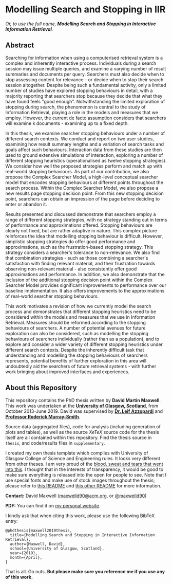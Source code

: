 # Modelling Search and Stopping in IIR
*Or, to use the full name, **Modelling Search and Stopping in Interactive Information Retrieval**.*

## Abstract
Searching for information when using a computerised retrieval system is a complex and inherently interactive process. Individuals during a search session may issue multiple queries, and examine a varying number of result summaries and documents per query. Searchers must also decide when to stop assessing content for relevance - or decide when to stop their search session altogether. Despite being such a fundamental activity, only a limited number of studies have explored stopping behaviours in detail, with a majority reporting that searchers stop because they decide that what they have found feels "good enough". Notwithstanding the limited exploration of stopping during search, the phenomenon is central to the study of Information Retrieval, playing a role in the models and measures that we employ. However, the current de facto assumption considers that searchers will examine k documents - examining up to a fixed depth.

In this thesis, we examine searcher stopping behaviours under a number of different search contexts. We conduct and report on two user studies, examining how result summary lengths and a variation of search tasks and goals affect such behaviours. Interaction data from these studies are then used to ground extensive simulations of interaction, exploring a number of different stopping heuristics (operationalised as twelve stopping strategies). We consider how well the proposed strategies perform and match up with real-world stopping behaviours. As part of our contribution, we also propose the Complex Searcher Model, a high-level conceptual searcher model that encodes stopping behaviours at different points throughout the search process. Within the Complex Searcher Model, we also propose a new results page stopping decision point. From this new stopping decision point, searchers can obtain an impression of the page before deciding to enter or abandon it.

Results presented and discussed demonstrate that searchers employ a range of different stopping strategies, with no strategy standing out in terms of performance and approximations offered. Stopping behaviours are clearly not fixed, but are rather adaptive in nature. This complex picture reinforces the idea that modelling stopping behaviour is difficult. However, simplistic stopping strategies do offer good performance and approximations, such as the frustration-based stopping strategy. This strategy considers a searcher's tolerance to non-relevance. We also find that combination strategies - such as those combining a searcher's satisfaction with finding relevant material, and their frustration towards observing non-relevant material - also consistently offer good approximations and performance. In addition, we also demonstrate that the inclusion of the additional stopping decision point within the Complex Searcher Model provides significant improvements to performance over our baseline implementation. It also offers improvements to the approximations of real-world searcher stopping behaviours.

This work motivates a revision of how we currently model the search process and demonstrates that different stopping heuristics need to be considered within the models and measures that we use in Information Retrieval. Measures should be reformed according to the stopping behaviours of searchers. A number of potential avenues for future exploration can also be considered, such as modelling the stopping behaviours of searchers individually (rather than as a population), and to explore and consider a wider variety of different stopping heuristics under different search contexts. Despite the inherently difficult task that understanding and modelling the stopping behaviours of searchers represents, potential benefits of further exploration in this area will undoubtedly aid the searchers of future retrieval systems - with further work bringing about improved interfaces and experiences.

## About this Repository
This repository contains the PhD thesis written by **David Martin Maxwell**. This work was undertaken at the [**University of Glasgow, Scotland**](https://www.gla.ac.uk/schools/computing/), from October 2013-June 2019. David was supervised by [**Dr. Leif Azzopardi**](http://leifos.me) and [**Professor Roderick Murray-Smith**](http://www.dcs.gla.ac.uk/~rod/).

Source data (aggregated files), code for analysis (including generation of plots and tables), as well as the source *XeTeX* source code for the thesis itself are all contained within this repository. Find the thesis source in `thesis`, and code/results files in `supplementary`.

I created my own thesis template which complies with University of Glasgow College of Science and Engineering rules. It looks very different from other theses. I am very proud of the [blood, sweat and tears that went into this](http://www.dmax.org.uk/things/phd/writing-up/). I thought that in the interests of transparency, it would be good to make sure everything is released into the open for people to see. Note that I use special fonts and make use of stock images throughout the thesis; please refer to [this README](https://github.com/maxwelld90/phd/blob/master/thesis/fonts/README.md) and [this other README](https://github.com/maxwelld90/phd/blob/master/thesis/figures/README.md) for more information.

**Contact:** David Maxwell (maxwelld90@acm.org, or [@maxwelld90](https://twitter.com/maxwelld90/))

**PDF:** You can find it on [my personal website](https://www.dmax.org.uk/thesis/).

I kindly ask that when citing this work, please use the following BibTeX entry:

```
@phdthesis{maxwell2019thesis,
  title={Modelling Search and Stopping in Interactive Information Retrieval},
  author={Maxwell, David},
  school={University of Glasgow, Scotland},
  year={2019},
  month={April},
}
```

That is all. Go nuts. **But please make sure you reference me if you use any of this work.**
